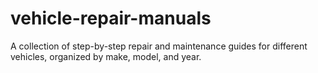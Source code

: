 # vehicle-repair-manuals
A collection of step-by-step repair and maintenance guides for different vehicles, organized by make, model, and year.
